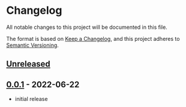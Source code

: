 # Changelog

All notable changes to this project will be documented in this file.

The format is based on [Keep a Changelog],
and this project adheres to [Semantic Versioning].

## [Unreleased]

## [0.0.1] - 2022-06-22

- initial release

<!-- Links -->

[keep a changelog]: https://keepachangelog.com/en/1.0.0/
[semantic versioning]: https://semver.org/spec/v2.0.0.html

<!-- Versions -->

[unreleased]: https://github.com/soapwong703/i18n-gs/compare/v0.0.1...HEAD
[0.0.1]: https://github.com/soapwong703/i18n-gs/releases/tag/v0.0.1
